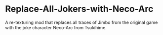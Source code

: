 # Replace-All-Jokers-with-Neco-Arc
A re-texturing mod that replaces all traces of Jimbo from the original game with the joke character Neco-Arc from Tsukihime.
